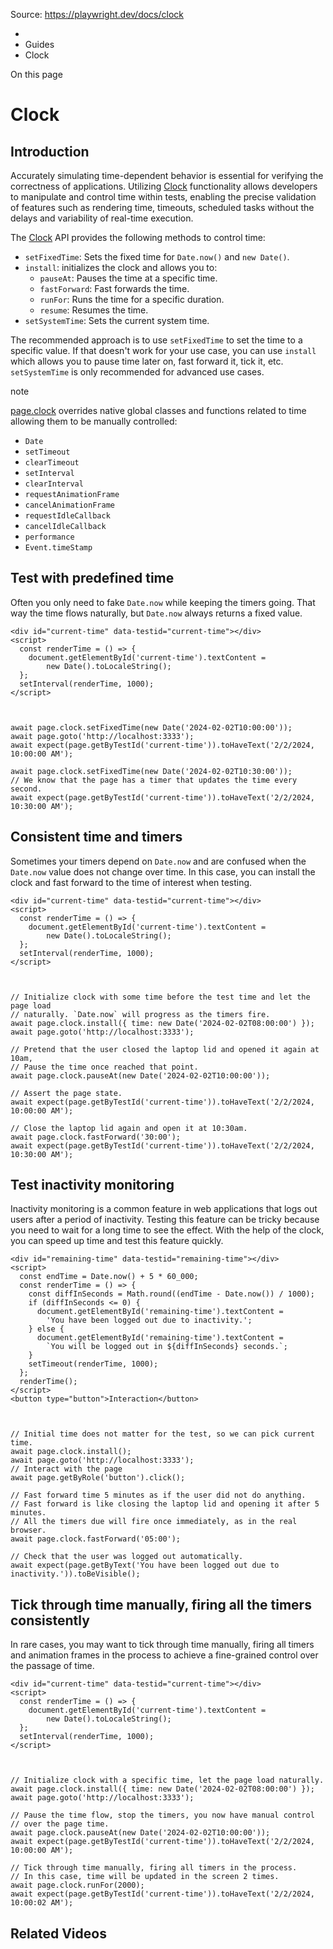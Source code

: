 Source: https://playwright.dev/docs/clock

  * [](/)
  * Guides
  * Clock



On this page

# Clock

## Introduction​

Accurately simulating time-dependent behavior is essential for verifying the correctness of applications. Utilizing [Clock](/docs/api/class-clock "Clock") functionality allows developers to manipulate and control time within tests, enabling the precise validation of features such as rendering time, timeouts, scheduled tasks without the delays and variability of real-time execution.

The [Clock](/docs/api/class-clock "Clock") API provides the following methods to control time:

  * `setFixedTime`: Sets the fixed time for `Date.now()` and `new Date()`.
  * `install`: initializes the clock and allows you to:
    * `pauseAt`: Pauses the time at a specific time.
    * `fastForward`: Fast forwards the time.
    * `runFor`: Runs the time for a specific duration.
    * `resume`: Resumes the time.
  * `setSystemTime`: Sets the current system time.



The recommended approach is to use `setFixedTime` to set the time to a specific value. If that doesn't work for your use case, you can use `install` which allows you to pause time later on, fast forward it, tick it, etc. `setSystemTime` is only recommended for advanced use cases.

note

[page.clock](/docs/api/class-page#page-clock) overrides native global classes and functions related to time allowing them to be manually controlled:

  * `Date`
  * `setTimeout`
  * `clearTimeout`
  * `setInterval`
  * `clearInterval`
  * `requestAnimationFrame`
  * `cancelAnimationFrame`
  * `requestIdleCallback`
  * `cancelIdleCallback`
  * `performance`
  * `Event.timeStamp`



## Test with predefined time​

Often you only need to fake `Date.now` while keeping the timers going. That way the time flows naturally, but `Date.now` always returns a fixed value.
    
    
    <div id="current-time" data-testid="current-time"></div>  
    <script>  
      const renderTime = () => {  
        document.getElementById('current-time').textContent =  
            new Date().toLocaleString();  
      };  
      setInterval(renderTime, 1000);  
    </script>  
    
    
    
    await page.clock.setFixedTime(new Date('2024-02-02T10:00:00'));  
    await page.goto('http://localhost:3333');  
    await expect(page.getByTestId('current-time')).toHaveText('2/2/2024, 10:00:00 AM');  
      
    await page.clock.setFixedTime(new Date('2024-02-02T10:30:00'));  
    // We know that the page has a timer that updates the time every second.  
    await expect(page.getByTestId('current-time')).toHaveText('2/2/2024, 10:30:00 AM');  
    

## Consistent time and timers​

Sometimes your timers depend on `Date.now` and are confused when the `Date.now` value does not change over time. In this case, you can install the clock and fast forward to the time of interest when testing.
    
    
    <div id="current-time" data-testid="current-time"></div>  
    <script>  
      const renderTime = () => {  
        document.getElementById('current-time').textContent =  
            new Date().toLocaleString();  
      };  
      setInterval(renderTime, 1000);  
    </script>  
    
    
    
    // Initialize clock with some time before the test time and let the page load  
    // naturally. `Date.now` will progress as the timers fire.  
    await page.clock.install({ time: new Date('2024-02-02T08:00:00') });  
    await page.goto('http://localhost:3333');  
      
    // Pretend that the user closed the laptop lid and opened it again at 10am,  
    // Pause the time once reached that point.  
    await page.clock.pauseAt(new Date('2024-02-02T10:00:00'));  
      
    // Assert the page state.  
    await expect(page.getByTestId('current-time')).toHaveText('2/2/2024, 10:00:00 AM');  
      
    // Close the laptop lid again and open it at 10:30am.  
    await page.clock.fastForward('30:00');  
    await expect(page.getByTestId('current-time')).toHaveText('2/2/2024, 10:30:00 AM');  
    

## Test inactivity monitoring​

Inactivity monitoring is a common feature in web applications that logs out users after a period of inactivity. Testing this feature can be tricky because you need to wait for a long time to see the effect. With the help of the clock, you can speed up time and test this feature quickly.
    
    
    <div id="remaining-time" data-testid="remaining-time"></div>  
    <script>  
      const endTime = Date.now() + 5 * 60_000;  
      const renderTime = () => {  
        const diffInSeconds = Math.round((endTime - Date.now()) / 1000);  
        if (diffInSeconds <= 0) {  
          document.getElementById('remaining-time').textContent =  
            'You have been logged out due to inactivity.';  
        } else {  
          document.getElementById('remaining-time').textContent =  
            `You will be logged out in ${diffInSeconds} seconds.`;  
        }  
        setTimeout(renderTime, 1000);  
      };  
      renderTime();  
    </script>  
    <button type="button">Interaction</button>  
    
    
    
    // Initial time does not matter for the test, so we can pick current time.  
    await page.clock.install();  
    await page.goto('http://localhost:3333');  
    // Interact with the page  
    await page.getByRole('button').click();  
      
    // Fast forward time 5 minutes as if the user did not do anything.  
    // Fast forward is like closing the laptop lid and opening it after 5 minutes.  
    // All the timers due will fire once immediately, as in the real browser.  
    await page.clock.fastForward('05:00');  
      
    // Check that the user was logged out automatically.  
    await expect(page.getByText('You have been logged out due to inactivity.')).toBeVisible();  
    

## Tick through time manually, firing all the timers consistently​

In rare cases, you may want to tick through time manually, firing all timers and animation frames in the process to achieve a fine-grained control over the passage of time.
    
    
    <div id="current-time" data-testid="current-time"></div>  
    <script>  
      const renderTime = () => {  
        document.getElementById('current-time').textContent =  
            new Date().toLocaleString();  
      };  
      setInterval(renderTime, 1000);  
    </script>  
    
    
    
    // Initialize clock with a specific time, let the page load naturally.  
    await page.clock.install({ time: new Date('2024-02-02T08:00:00') });  
    await page.goto('http://localhost:3333');  
      
    // Pause the time flow, stop the timers, you now have manual control  
    // over the page time.  
    await page.clock.pauseAt(new Date('2024-02-02T10:00:00'));  
    await expect(page.getByTestId('current-time')).toHaveText('2/2/2024, 10:00:00 AM');  
      
    // Tick through time manually, firing all timers in the process.  
    // In this case, time will be updated in the screen 2 times.  
    await page.clock.runFor(2000);  
    await expect(page.getByTestId('current-time')).toHaveText('2/2/2024, 10:00:02 AM');  
    

## Related Videos​
